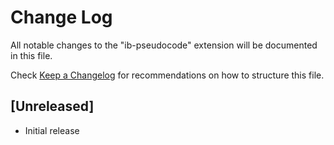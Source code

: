 # Change Log

All notable changes to the "ib-pseudocode" extension will be documented in this file.

Check [Keep a Changelog](http://keepachangelog.com/) for recommendations on how to structure this file.

## [Unreleased]

-   Initial release
